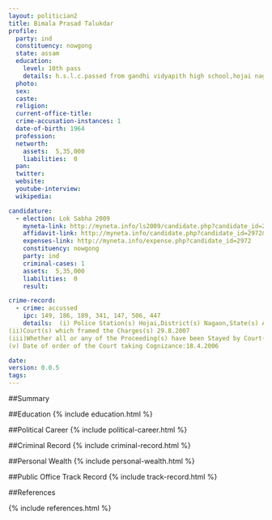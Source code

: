 ```yaml
---
layout: politician2
title: Bimala Prasad Talukdar
profile: 
  party: ind
  constituency: nowgong
  state: assam
  education: 
    level: 10th pass
    details: h.s.l.c.passed from gandhi vidyapith high school,hojai nagaon,assam
  photo: 
  sex: 
  caste: 
  religion: 
  current-office-title: 
  crime-accusation-instances: 1
  date-of-birth: 1964
  profession: 
  networth: 
    assets:  5,35,000
    liabilities:  0
  pan: 
  twitter: 
  website: 
  youtube-interview: 
  wikipedia: 

candidature: 
  - election: Lok Sabha 2009
    myneta-link: http://myneta.info/ls2009/candidate.php?candidate_id=2972
    affidavit-link: http://myneta.info/candidate.php?candidate_id=2972&scan=original
    expenses-link: http://myneta.info/expense.php?candidate_id=2972
    constituency: nowgong 
    party: ind
    criminal-cases: 1
    assets:  5,35,000
    liabilities:  0
    result:  

crime-record: 
  - crime: accussed
    ipc: 149, 186, 189, 341, 147, 506, 447
    details:  (i) Police Station(s) Hojai,District(s) Nagaon,State(s) Assam.
(ii)Court(s) which framed the Charges(s) 29.8.2007
(iii)Whether all or any of the Proceeding(s) have been Stayed by Court(s) of competent jurisdiction No.(iv)Case No.187/2006 (vi)Date(s) on Which the Charges(s) 29.8.2007
(v) Date of order of the Court taking Cognizance:18.4.2006  

date: 
version: 0.0.5
tags: 
---
```

##Summary


##Education
{% include education.html %}


##Political Career
{% include political-career.html %}


##Criminal Record
{% include criminal-record.html %}


##Personal Wealth
{% include personal-wealth.html %}


##Public Office Track Record
{% include track-record.html %}


##References


{% include references.html %}